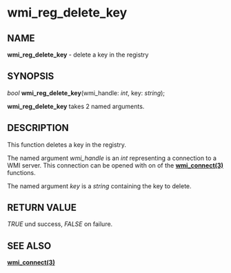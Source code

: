 # wmi_reg_delete_key

## NAME

**wmi_reg_delete_key** - delete a key in the registry

## SYNOPSIS

*bool* **wmi_reg_delete_key**(wmi_handle: *int*, key: *string*);

**wmi_reg_delete_key** takes 2 named arguments.

## DESCRIPTION

This function deletes a key in the registry.

The named argument *wmi_handle* is an *int* representing a connection to a WMI server. This connection can be opened with on of the **[wmi_connect(3)](wmi_connect.md)** functions.

The named argument *key* is a *string* containing the key to delete.

## RETURN VALUE

*TRUE* und success, *FALSE* on failure.

## SEE ALSO

**[wmi_connect(3)](wmi_connect.md)**
